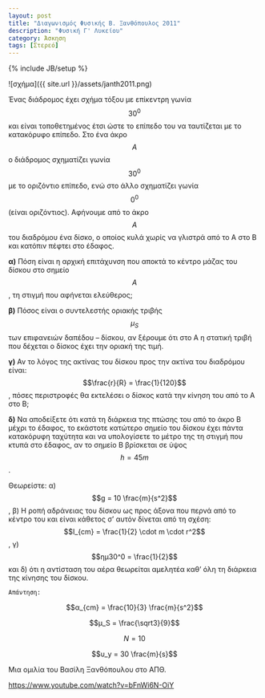 ```yaml
---
layout: post
title: "Διαγωνισμός Φυσικής Β. Ξανθόπουλος 2011"
description: "Φυσική Γ' Λυκείου"
category: Άσκηση
tags: [Στερεό]
---
```

{% include JB/setup %}


![σχήμα]({{ site.url }}/assets/janth2011.png) 


Ένας διάδρομος έχει σχήμα τόξου με επίκεντρη γωνία $$30^0$$ και είναι τοποθετημένος έτσι ώστε το επίπεδο του να ταυτίζεται με το
κατακόρυφο επίπεδο. Στο ένα άκρο $$Α$$ ο διάδρομος σχηματίζει γωνία $$30^0$$ με το οριζόντιο επίπεδο, ενώ στο άλλο σχηματίζει γωνία $$0^0$$ (είναι οριζόντιος). Αφήνουμε από το άκρο $$Α$$ του διαδρόμου ένα δίσκο, ο οποίος κυλά χωρίς να γλιστρά από το Α στο Β και κατόπιν πέφτει στο έδαφος. 


**α)** Πόση είναι η αρχική επιτάχυνση που αποκτά το κέντρο μάζας του δίσκου στο σημείο $$Α$$, τη στιγμή που αφήνεται ελεύθερος;


**β)** Πόσος είναι ο συντελεστής οριακής τριβής $$μ_S$$ των επιφανειών δαπέδου – δίσκου, αν ξέρουμε ότι στο Α η στατική τριβή που δέχεται ο δίσκος έχει την οριακή της τιμή.


**γ)** Αν το λόγος της ακτίνας του δίσκου προς την ακτίνα του διαδρόμου είναι: $$\frac{r}{R} = \frac{1}{120}$$, πόσες περιστροφές θα εκτελέσει ο δίσκος κατά την κίνηση του από το Α στο Β;


**δ)** Να αποδείξετε ότι κατά τη διάρκεια της πτώσης του από το άκρο Β μέχρι το έδαφος, το εκάστοτε κατώτερο σημείο του δίσκου έχει πάντα κατακόρυφη ταχύτητα και να υπολογίσετε το μέτρο της τη στιγμή που κτυπά στο έδαφος, αν το σημείο Β βρίσκεται σε ύψος $$h = 45m$$. 


Θεωρείστε: α) $$g = 10 \frac{m}{s^2}$$, β) Η ροπή αδράνειας του δίσκου ως προς άξονα που περνά από το κέντρο του και είναι κάθετος σ’ αυτόν δίνεται από τη σχέση: $$Ι_{cm} = \frac{1}{2} \cdot m \cdot r^2$$, γ) $$ημ30^0 = \frac{1}{2}$$ και δ) ότι η αντίσταση του αέρα θεωρείται αμελητέα καθ’ όλη τη διάρκεια της κίνησης του δίσκου.


`Απάντηση:`

$$α_{cm} = \frac{10}{3} \frac{m}{s^2}$$

$$μ_S = \frac{\sqrt3}{9}$$

$$N = 10$$

$$υ_y = 30 \frac{m}{s}$$


Μια ομιλία του Βασίλη Ξανθόπουλου στο ΑΠΘ.

https://www.youtube.com/watch?v=bFnWi6N-OiY